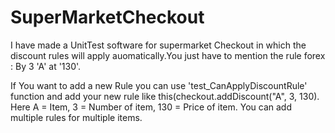 # SuperMarketCheckout
I have made a UnitTest software for supermarket Checkout in which the discount rules will apply auomatically.You just have to mention the rule forex : By 3 'A' at '130'.


If You want to add a new Rule you can use 'test_CanApplyDiscountRule' function and add your new rule like this(checkout.addDiscount("A", 3, 130).
Here A = Item,
     3 = Number of item,
     130 = Price of item.
You can add multiple rules for multiple items.
